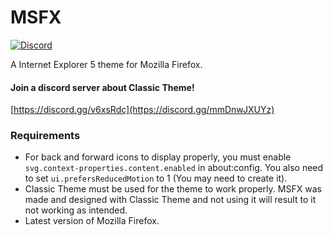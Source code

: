 # MSFX
[![Discord](https://img.shields.io/discord/758913736941109278?label=Discord)](https://discord.gg/mmDnwJXUYz)

A Internet Explorer 5 theme for Mozilla Firefox.

#### Join a discord server about Classic Theme!
[https://discord.gg/v6xsRdc](https://discord.gg/mmDnwJXUYz)

### Requirements
- For back and forward icons to display properly, you must enable `svg.context-properties.content.enabled` in about:config. You also need to set `ui.prefersReducedMotion` to 1 (You may need to create it).
- Classic Theme must be used for the theme to work properly. MSFX was made and designed with Classic Theme and not using it will result to it not working as intended.
- Latest version of Mozilla Firefox.
